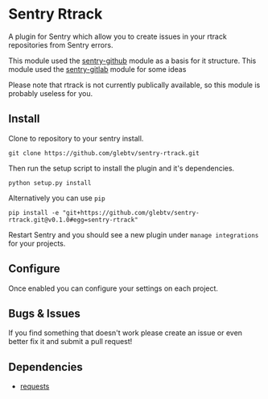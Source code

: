 Sentry Rtrack
=============

A plugin for Sentry which allow you to create issues in your rtrack repositories from Sentry errors.

This module used the [sentry-github](https://github.com/getsentry/sentry-github) module as a basis for it structure.
This module used the [sentry-gitlab](https://github.com/ajcrowe/sentry-gitlab) module for some ideas

Please note that rtrack is not currently publically available, so this module is probably useless for you.

Install
-------

Clone to repository to your sentry install. 

    git clone https://github.com/glebtv/sentry-rtrack.git

Then run the setup script to install the plugin and it's dependencies.

    python setup.py install

Alternatively you can use `pip`

    pip install -e "git+https://github.com/glebtv/sentry-rtrack.git@v0.1.0#egg=sentry-rtrack"

Restart Sentry and you should see a new plugin under `manage integrations` for your projects.

Configure
---------

Once enabled you can configure your settings on each project.

Bugs & Issues
-------------

If you find something that doesn't work please create an issue or even better fix it and submit a pull request!

Dependencies
------------

* [requests](http://www.python-requests.org)

